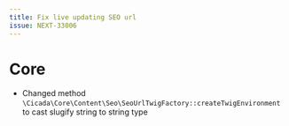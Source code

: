 ```yaml
---
title: Fix live updating SEO url
issue: NEXT-33006
---
```

# Core
* Changed method `\Cicada\Core\Content\Seo\SeoUrlTwigFactory::createTwigEnvironment` to cast slugify string to string type
